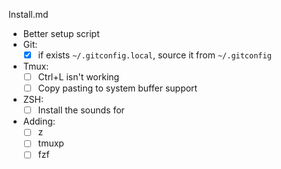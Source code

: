 Install.md
 - Better setup script
 - Git:
    - [x] if exists `~/.gitconfig.local`, source it from `~/.gitconfig` 
 - Tmux:
    - [ ] Ctrl+L isn't working
    - [ ] Copy pasting to system buffer support
- ZSH:
    - [ ] Install the sounds for

- Adding:
    - [ ] z
    - [ ] tmuxp
    - [ ] fzf
